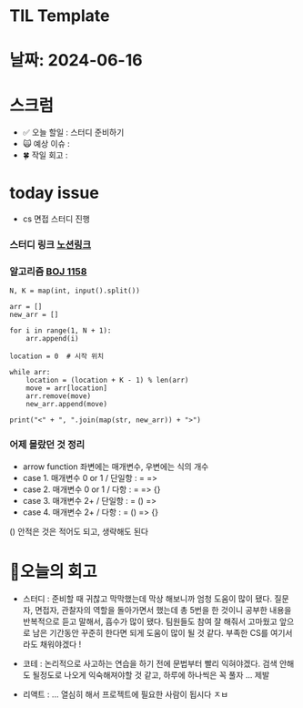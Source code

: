 # TIL Template

# 날짜: 2024-06-16

# 스크럼
- ✅ 오늘 할일 : 스터디 준비하기
- 🙀 예상 이슈 : 
- 🍀 작일 회고 : 


# today issue
- cs 면접 스터디 진행

### 스터디 링크 [노션링크](https://goorm.notion.site/1-f20b4dd39d29457f8806c697f42ab067?pvs=4)

### 알고리즘 [BOJ 1158](https://www.acmicpc.net/problem/1158)
```
N, K = map(int, input().split())

arr = []
new_arr = []

for i in range(1, N + 1):
    arr.append(i)

location = 0  # 시작 위치

while arr:
    location = (location + K - 1) % len(arr)
    move = arr[location]
    arr.remove(move)
    new_arr.append(move)

print("<" + ", ".join(map(str, new_arr)) + ">")

```
### 어제 몰랐던 것 정리
- arrow function 좌변에는 매개변수, 우변에는 식의 개수
- case 1. 매개변수 0 or 1 / 단일항 : =  =>
- case 2. 매개변수 0 or 1 / 다항  : =  => {}
- case 3. 매개변수 2+ / 단일항    : = () =>
- case 4. 매개변수 2+ / 다항     : = () => {}

() 안적은 것은 적어도 되고, 생략해도 된다


# 🎱오늘의 회고
- 스터디 : 준비할 때 귀찮고 막막했는데 막상 해보니까 엄청 도움이 많이 됐다. 질문자, 면접자, 관찰자의 역할을 돌아가면서 했는데 총 5번을 한 것이니 공부한 내용을 반복적으로 듣고 말해서, 흡수가 많이 됐다. 팀원들도 참여 잘 해줘서 고마웠고 앞으로 남은 기간동안 꾸준히 한다면 되게 도움이 많이 될 것 같다. 부족한 CS를 여기서라도 채워야겠다 !

- 코테 : 논리적으로 사고하는 연습을 하기 전에 문법부터 빨리 익혀야겠다. 검색 안해도 될정도로 나오게 익숙해져야할 것 같고, 하루에 하나씩은 꼭 풀자 ... 제발

- 리액트 : ... 열심히 해서 프로젝트에 필요한 사람이 됩시다 ㅈㅂ

